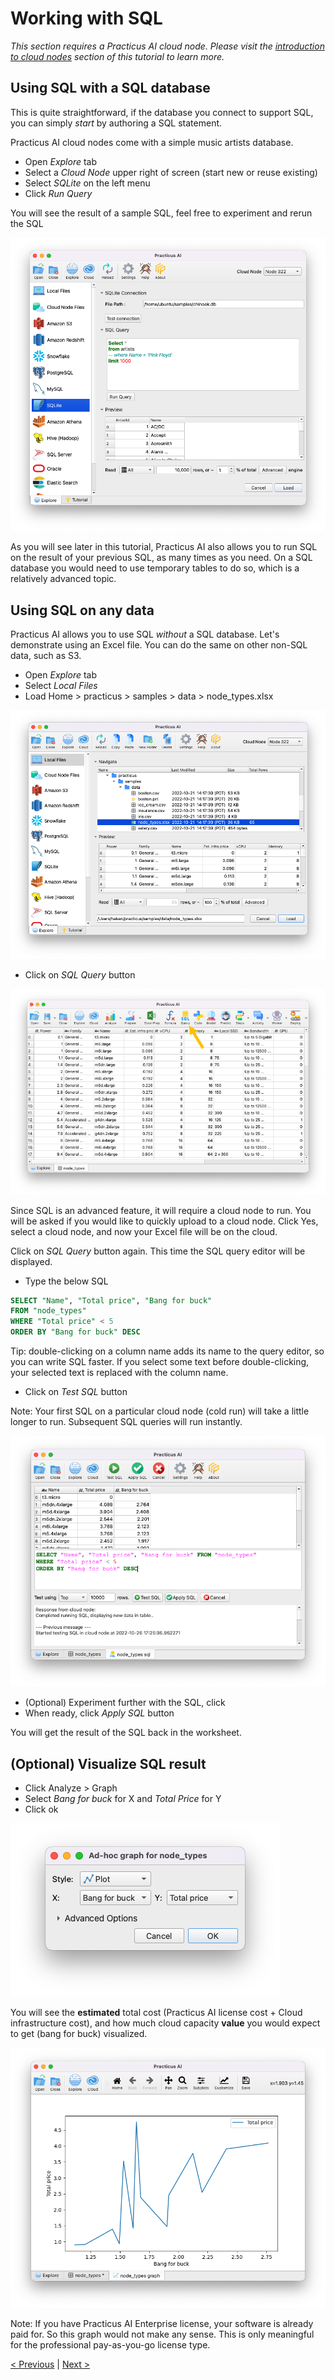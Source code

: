 # Working with SQL 

_This section requires a Practicus AI cloud node. Please visit the [introduction to cloud nodes](worker-node-intro.md) section of this tutorial to learn more._

## Using SQL with a SQL database 

This is quite straightforward, if the database you connect to support SQL, you can simply _start_ by authoring a SQL statement. 

Practicus AI cloud nodes come with a simple music artists database.

- Open _Explore_ tab
- Select a _Cloud Node_ upper right of screen (start new or reuse existing)
- Select _SQLite_ on the left menu 
- Click _Run Query_

You will see the result of a sample SQL, feel free to experiment and rerun the SQL

![](img/sql/sqlite.png)

As you will see later in this tutorial, Practicus AI also allows you to run SQL on the result of your previous SQL, as many times as you need. On a SQL database you would need to use temporary tables to do so, which is a relatively advanced topic.

## Using SQL on any data

Practicus AI allows you to use SQL _without_ a SQL database. Let's demonstrate using an Excel file. You can do the same on other non-SQL data, such as S3. 

- Open _Explore_ tab
- Select _Local Files_
- Load Home > practicus > samples > data > node_types.xlsx

![](img/sql/load.png)

- Click on _SQL Query_ button

![](img/sql/sql-1.png)

Since SQL is an advanced feature, it will require a cloud node to run. You will be asked if you would like to quickly upload to a cloud node. Click Yes, select a cloud node, and now your Excel file will be on the cloud. 

Click on _SQL Query_ button again. This time the SQL query editor will be displayed.

- Type the below SQL 

```sql
SELECT "Name", "Total price", "Bang for buck" 
FROM "node_types" 
WHERE "Total price" < 5
ORDER BY "Bang for buck" DESC
```

Tip: double-clicking on a column name adds its name to the query editor, so you can write SQL faster. If you select some text before double-clicking, your selected text is replaced with the column name.

- Click on _Test SQL_ button

Note: Your first SQL on a particular cloud node (cold run) will take a little longer to run. Subsequent SQL queries will run instantly. 

![](img/sql/sql-2.png)

- (Optional) Experiment further with the SQL, click
- When ready, click _Apply SQL_ button

You will get the result of the SQL back in the worksheet.  

## (Optional) Visualize SQL result

- Click Analyze > Graph
- Select _Bang for buck_ for X and _Total Price_ for Y
- Click ok

![](img/sql/sql-3.png)

You will see the **estimated** total cost (Practicus AI license cost + Cloud infrastructure cost), and how much cloud capacity **value** you would expect to get (bang for buck) visualized. 

![](img/sql/sql-graph.png)

Note: If you have Practicus AI Enterprise license, your software is already paid for. So this graph would not make any sense.  This is only meaningful for the professional pay-as-you-go license type.

[< Previous](predict.md) | [Next >](next-steps.md)